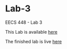 # Lab-3

EECS 448 - Lab 3


This Lab is available [here](https://wiki.ittc.ku.edu/ittc_wiki/index.php?title=EECS448:Lab3&oldid=19848)

The finished lab is live [here](https://people.eecs.ku.edu/~b843s521/EECS448/Lab-3/)
